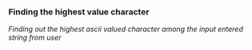 ### Finding the highest value character

*Finding out the highest ascii valued character among the input entered string from user*
